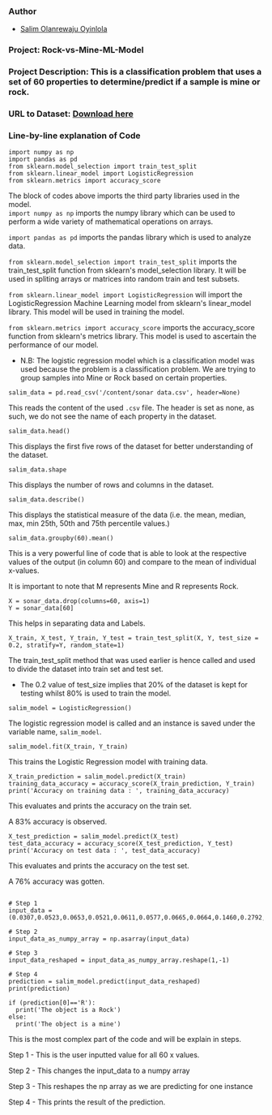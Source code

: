 
### Author

* [Salim Olanrewaju Oyinlola](https://twitter.com/salimopines)

### Project: Rock-vs-Mine-ML-Model

### Project Description: This is a classification problem that uses a set of 60 properties to determine/predict if a sample is mine or rock. 

### URL to Dataset: [Download here](https://drive.google.com/file/d/1pQxtljlNVh0DHYg-Ye7dtpDTlFceHVfa/view)

### Line-by-line explanation of Code

```
import numpy as np
import pandas as pd
from sklearn.model_selection import train_test_split
from sklearn.linear_model import LogisticRegression
from sklearn.metrics import accuracy_score
```
The block of codes above imports the third party libraries used in the model.  
`import numpy as np` imports the numpy library which can be used to perform a wide variety of mathematical operations on arrays.

`import pandas as pd` imports the pandas library which is used to analyze data.

`from sklearn.model_selection import train_test_split` imports the train_test_split function from sklearn's model_selection library. It will be used in spliting arrays or matrices into random train and test subsets.

`from sklearn.linear_model import LogisticRegression` will import the LogisticRegression Machine Learning model from sklearn's linear_model library. This model will be used in training the model. 

`from sklearn.metrics import accuracy_score` imports the accuracy_score function from sklearn's metrics library. This model is used to ascertain the performance of our model. 

- N.B: The logistic regression model which is a classification model was used because the problem is a classification problem. We are trying to group samples into Mine or Rock based on certain properties.  

```
salim_data = pd.read_csv('/content/sonar data.csv', header=None)
```

This reads the content of the used `.csv` file. The header is set as none, as such, we do not see the name of each property in the dataset. 

```
salim_data.head()
```
This displays the first five rows of the dataset for better understanding of the dataset. 

```
salim_data.shape
```
This displays the number of rows and columns in the dataset. 

```
salim_data.describe() 
```
This displays the statistical measure of the data (i.e.  the mean, median, max, min 25th, 50th and 75th percentile values.)

```
salim_data.groupby(60).mean()
```
This is a very powerful line of code that is able to look at the respective values of the output (in column 60) and compare to the mean of individual x-values. 

It is important to note that M represents Mine and R represents Rock.

```
X = sonar_data.drop(columns=60, axis=1)
Y = sonar_data[60]
```

This helps in separating data and Labels. 
```
X_train, X_test, Y_train, Y_test = train_test_split(X, Y, test_size = 0.2, stratify=Y, random_state=1)
```
The train_test_split method that was used earlier is hence called and used to divide the dataset into train set and test set. 

- The 0.2 value of test_size implies that 20% of the dataset is kept for testing whilst 80% is used to train the model. 

```
salim_model = LogisticRegression()
```

The logistic regression model is called and an instance is saved under the variable name, `salim_model`. 

```
salim_model.fit(X_train, Y_train)
```
This trains the Logistic Regression model with training data.

```
X_train_prediction = salim_model.predict(X_train)
training_data_accuracy = accuracy_score(X_train_prediction, Y_train) 
print('Accuracy on training data : ', training_data_accuracy)
```
This evaluates and prints the accuracy on the train set.

A 83% accuracy is observed. 
```
X_test_prediction = salim_model.predict(X_test)
test_data_accuracy = accuracy_score(X_test_prediction, Y_test)
print('Accuracy on test data : ', test_data_accuracy)
```
This evaluates and prints the accuracy on the test set. 

A 76% accuracy was gotten.  
```

# Step 1
input_data = (0.0307,0.0523,0.0653,0.0521,0.0611,0.0577,0.0665,0.0664,0.1460,0.2792,0.3877,0.4992,0.4981,0.4972,0.5607,0.7339,0.8230,0.9173,0.9975,0.9911,0.8240,0.6498,0.5980,0.4862,0.3150,0.1543,0.0989,0.0284,0.1008,0.2636,0.2694,0.2930,0.2925,0.3998,0.3660,0.3172,0.4609,0.4374,0.1820,0.3376,0.6202,0.4448,0.1863,0.1420,0.0589,0.0576,0.0672,0.0269,0.0245,0.0190,0.0063,0.0321,0.0189,0.0137,0.0277,0.0152,0.0052,0.0121,0.0124,0.0055)

# Step 2
input_data_as_numpy_array = np.asarray(input_data)

# Step 3
input_data_reshaped = input_data_as_numpy_array.reshape(1,-1)

# Step 4
prediction = salim_model.predict(input_data_reshaped)
print(prediction)

if (prediction[0]=='R'):
  print('The object is a Rock')
else:
  print('The object is a mine')

```

This is the most complex part of the code and will be explain in steps. 

Step 1 - This is the user inputted value for all 60 x values. 

Step 2 - This changes the input_data to a numpy array

Step 3 - This reshapes the np array as we are predicting for one instance

Step 4 - This prints the result of the prediction. 
